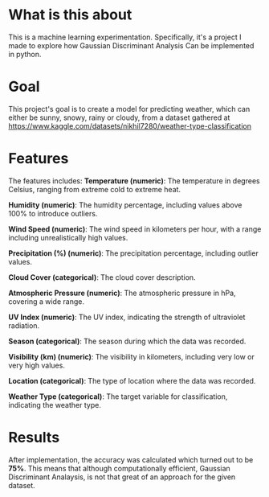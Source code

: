 # What is this about
This is a machine learning experimentation. Specifically, it's a project I made to explore how Gaussian Discriminant Analysis Can be implemented in python. 

# Goal
This project's goal is to create a model for predicting weather, which can either be sunny, snowy, rainy or cloudy, from a dataset gathered at 
https://www.kaggle.com/datasets/nikhil7280/weather-type-classification

# Features
The features includes:
**Temperature (numeric)**: The temperature in degrees Celsius, ranging from extreme cold to extreme heat.

**Humidity (numeric)**: The humidity percentage, including values above 100% to introduce outliers.

**Wind Speed (numeric)**: The wind speed in kilometers per hour, with a range including unrealistically high values.

**Precipitation (%) (numeric)**: The precipitation percentage, including outlier values.

**Cloud Cover (categorical)**: The cloud cover description.

**Atmospheric Pressure (numeric)**: The atmospheric pressure in hPa, covering a wide range.

**UV Index (numeric)**: The UV index, indicating the strength of ultraviolet radiation.

**Season (categorical)**: The season during which the data was recorded.

**Visibility (km) (numeric)**: The visibility in kilometers, including very low or very high values.

**Location (categorical)**: The type of location where the data was recorded.

**Weather Type (categorical)**: The target variable for classification, indicating the weather type.

# Results
After implementation, the accuracy was calculated which turned out to be **75%**. This means that although computationally efficient, Gaussian Discriminant Analaysis, 
is not that great of an approach for the given dataset. 
